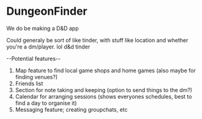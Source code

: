 # DungeonFinder

We do be making a D&D app

Could generaly be sort of like tinder, with stuff like location and whether you're a dm/player. lol d&d tinder

--Potential features--

1. Map feature to find local game shops and home games (also maybe for finding venues?)
2. Friends list
3. Section for note taking and keeping (option to send things to the dm?)
4. Calendar for arranging sessions (shows everyones schedules, best to find a day to organise it)
5. Messaging feature; creating groupchats, etc
